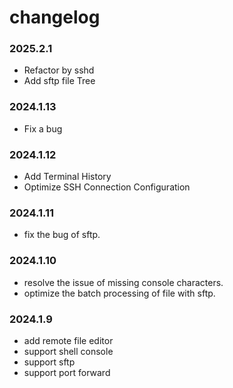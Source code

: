 # changelog
### 2025.2.1

* Refactor by sshd
* Add sftp file Tree

### 2024.1.13

* Fix a bug

### 2024.1.12

* Add Terminal History
* Optimize SSH Connection Configuration

### 2024.1.11

* fix the bug of sftp.

### 2024.1.10

* resolve the issue of missing console characters.
* optimize the batch processing of file with sftp.

### 2024.1.9

* add remote file editor
* support shell console
* support sftp
* support port forward

